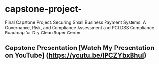 # capstone-project-
Final Capstone Project: Securing Small Business Payment Systems: A Governance, Risk, and Compliance Assessment and PCI DSS Compliance Roadmap for Dry Clean Super Center
## Capstone Presentation [Watch My Presentation on YouTube] (https://youtu.be/lPCZYbxBhuI)
